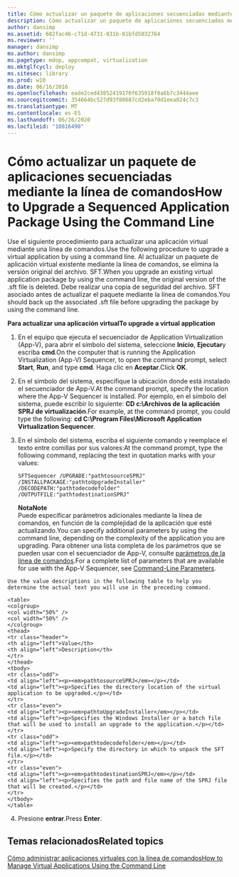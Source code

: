 ```yaml
---
title: Cómo actualizar un paquete de aplicaciones secuenciadas mediante la línea de comandos
description: Cómo actualizar un paquete de aplicaciones secuenciadas mediante la línea de comandos
author: dansimp
ms.assetid: 682fac46-c71d-4731-831b-81bfd5032764
ms.reviewer: ''
manager: dansimp
ms.author: dansimp
ms.pagetype: mdop, appcompat, virtualization
ms.mktglfcycl: deploy
ms.sitesec: library
ms.prod: w10
ms.date: 06/16/2016
ms.openlocfilehash: eade2ced43852419176f635918f0a6b7c3444aee
ms.sourcegitcommit: 354664bc527d93f80687cd2eba70d1eea024c7c3
ms.translationtype: MT
ms.contentlocale: es-ES
ms.lasthandoff: 06/26/2020
ms.locfileid: "10816490"
---
```

# <span data-ttu-id="6caf8-103">Cómo actualizar un paquete de aplicaciones secuenciadas mediante la línea de comandos</span><span class="sxs-lookup"><span data-stu-id="6caf8-103">How to Upgrade a Sequenced Application Package Using the Command Line</span></span>


<span data-ttu-id="6caf8-104">Use el siguiente procedimiento para actualizar una aplicación virtual mediante una línea de comandos.</span><span class="sxs-lookup"><span data-stu-id="6caf8-104">Use the following procedure to upgrade a virtual application by using a command line.</span></span> <span data-ttu-id="6caf8-105">Al actualizar un paquete de aplicación virtual existente mediante la línea de comandos, se elimina la versión original del archivo. SFT.</span><span class="sxs-lookup"><span data-stu-id="6caf8-105">When you upgrade an existing virtual application package by using the command line, the original version of the .sft file is deleted.</span></span> <span data-ttu-id="6caf8-106">Debe realizar una copia de seguridad del archivo. SFT asociado antes de actualizar el paquete mediante la línea de comandos.</span><span class="sxs-lookup"><span data-stu-id="6caf8-106">You should back up the associated .sft file before upgrading the package by using the command line.</span></span>

**<span data-ttu-id="6caf8-107">Para actualizar una aplicación virtual</span><span class="sxs-lookup"><span data-stu-id="6caf8-107">To upgrade a virtual application</span></span>**

1.  <span data-ttu-id="6caf8-108">En el equipo que ejecuta el secuenciador de Application Virtualization (App-V), para abrir el símbolo del sistema, seleccione **Inicio**, **Ejecutar**y escriba **cmd**.</span><span class="sxs-lookup"><span data-stu-id="6caf8-108">On the computer that is running the Application Virtualization (App-V) Sequencer, to open the command prompt, select **Start**, **Run**, and type **cmd**.</span></span> <span data-ttu-id="6caf8-109">Haga clic en **Aceptar**.</span><span class="sxs-lookup"><span data-stu-id="6caf8-109">Click **OK**.</span></span>

2.  <span data-ttu-id="6caf8-110">En el símbolo del sistema, especifique la ubicación donde está instalado el secuenciador de App-V.</span><span class="sxs-lookup"><span data-stu-id="6caf8-110">At the command prompt, specify the location where the App-V Sequencer is installed.</span></span> <span data-ttu-id="6caf8-111">Por ejemplo, en el símbolo del sistema, puede escribir lo siguiente: **CD c:\\Archivos de la aplicación SPRJ de virtualización**.</span><span class="sxs-lookup"><span data-stu-id="6caf8-111">For example, at the command prompt, you could type the following: **cd C:\\Program Files\\Microsoft Application Virtualization Sequencer**.</span></span>

3.  <span data-ttu-id="6caf8-112">En el símbolo del sistema, escriba el siguiente comando y reemplace el texto entre comillas por sus valores:</span><span class="sxs-lookup"><span data-stu-id="6caf8-112">At the command prompt, type the following command, replacing the text in quotation marks with your values:</span></span>

    `SFTSequencer /UPGRADE:"pathtosourceSPRJ" /INSTALLPACKAGE:"pathtoUpgradeInstaller" /DECODEPATH:"pathtodecodefolder" /OUTPUTFILE:"pathtodestinationSPRJ"`

    **<span data-ttu-id="6caf8-113">Nota</span><span class="sxs-lookup"><span data-stu-id="6caf8-113">Note</span></span>**  
    <span data-ttu-id="6caf8-114">Puede especificar parámetros adicionales mediante la línea de comandos, en función de la complejidad de la aplicación que esté actualizando.</span><span class="sxs-lookup"><span data-stu-id="6caf8-114">You can specify additional parameters by using the command line, depending on the complexity of the application you are upgrading.</span></span> <span data-ttu-id="6caf8-115">Para obtener una lista completa de los parámetros que se pueden usar con el secuenciador de App-V, consulte [parámetros de la línea de comandos](command-line-parameters.md).</span><span class="sxs-lookup"><span data-stu-id="6caf8-115">For a complete list of parameters that are available for use with the App-V Sequencer, see [Command-Line Parameters](command-line-parameters.md).</span></span>



~~~
Use the value descriptions in the following table to help you determine the actual text you will use in the preceding command.

<table>
<colgroup>
<col width="50%" />
<col width="50%" />
</colgroup>
<thead>
<tr class="header">
<th align="left">Value</th>
<th align="left">Description</th>
</tr>
</thead>
<tbody>
<tr class="odd">
<td align="left"><p><em>pathtosourceSPRJ</em></p></td>
<td align="left"><p>Specifies the directory location of the virtual application to be upgraded.</p></td>
</tr>
<tr class="even">
<td align="left"><p><em>pathtoUpgradeInstaller</em></p></td>
<td align="left"><p>Specifies the Windows Installer or a batch file that will be used to install an upgrade to the application.</p></td>
</tr>
<tr class="odd">
<td align="left"><p><em>pathtodecodefolder</em></p></td>
<td align="left"><p>Specify the directory in which to unpack the SFT file.</p></td>
</tr>
<tr class="even">
<td align="left"><p><em>pathtodestinationSPRJ</em></p></td>
<td align="left"><p>Specifies the path and file name of the SPRJ file that will be created.</p></td>
</tr>
</tbody>
</table>
~~~



4. <span data-ttu-id="6caf8-116">Presione **entrar**.</span><span class="sxs-lookup"><span data-stu-id="6caf8-116">Press **Enter**.</span></span>

## <span data-ttu-id="6caf8-117">Temas relacionados</span><span class="sxs-lookup"><span data-stu-id="6caf8-117">Related topics</span></span>


[<span data-ttu-id="6caf8-118">Cómo administrar aplicaciones virtuales con la línea de comandos</span><span class="sxs-lookup"><span data-stu-id="6caf8-118">How to Manage Virtual Applications Using the Command Line</span></span>](how-to-manage-virtual-applications-using-the-command-line.md)









